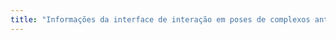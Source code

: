 ```yaml
---
title: "Informações da interface de interação em poses de complexos antígeno-anticorpo"
---
```

<script src="https://3Dmol.org/build/3Dmol-min.js"></script>
<script src="jquery-3.7.1.min.js"></script>
<script>
  var viewer =  $3Dmol.createViewer($("#container"));
  //https://github.com/fflavioar/datavis/blob/main/1kip-h1.pdb
  $3Dmol.download("pdb:1kip", viewer, {multimodel:true, frames:true}, function(){  
    // viewer.setStyle({}, {cartoon:{color:"spectrum"}});
    viewer.setStyle({});
    viewer.addSurface($3Dmol.SurfaceType.VDW,{opacity:0.7,color:'white'});
    viewer.addSurface($3Dmol.SurfaceType.VDW,{opacity:1.0, color:'red'}, {chain:'B', resi: [10,20,8]}); //
    viewer.addSurface($3Dmol.SurfaceType.VDW,{opacity:1.0, color:'blue'}, {chain:'A', resi: res}); //[15,28,3]
    viewer.render();
  });
</script>  
<style>
.mol-container {
  width: 60%;
  height: 400px;
  position: relative;
}
</style>

<div id="container" class="mol-container">
</div>
